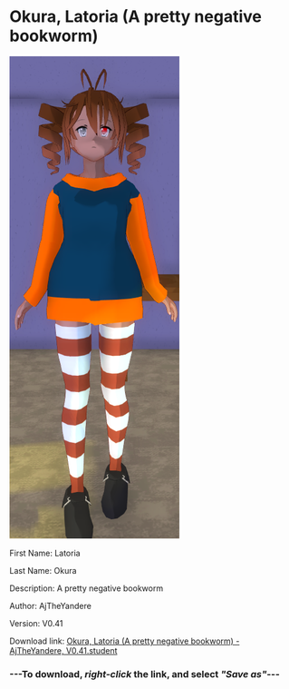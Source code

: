 # Okura, Latoria (A pretty negative bookworm)

<img src = "https://raw.githubusercontent.com/Arbiter1223/Daigaku-Gurashi-Custom-Students/master/Students/Files/Okura%2C%20Latoria%20(A%20pretty%20negative%20bookworm).png">

First Name: Latoria

Last Name: Okura

Description: A pretty negative bookworm

Author: AjTheYandere

Version: V0.41

Download link: <a href="https://raw.githubusercontent.com/Arbiter1223/Daigaku-Gurashi-Custom-Students/master/Students/Files/Okura%2C%20Latoria%20(A%20pretty%20negative%20bookworm)%20-%20AjTheYandere%2C%20V0.41.student">Okura, Latoria (A pretty negative bookworm) - AjTheYandere, V0.41.student</a>

### ---**To download, _right-click_ the link, and select _"Save as"_**---
